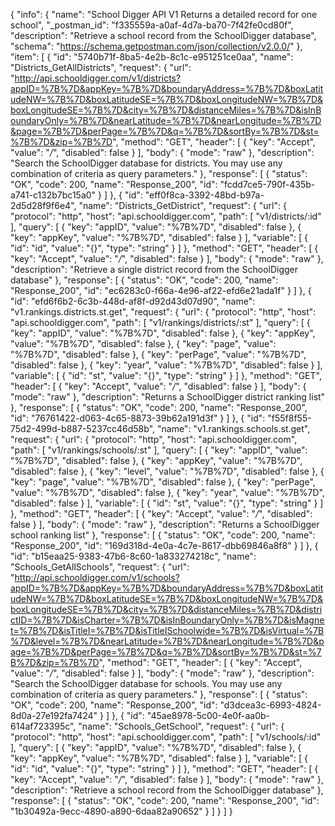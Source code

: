 {
  "info": {
    "name": "School Digger API V1 Returns a detailed record for one school",
    "_postman_id": "f335559a-a0af-4d7a-ba70-7f42fe0cd80f",
    "description": "Retrieve a school record from the SchoolDigger database",
    "schema": "https://schema.getpostman.com/json/collection/v2.0.0/"
  },
  "item": [
    {
      "id": "5740b71f-8ba5-4e2b-8c1c-e951251ce0aa",
      "name": "Districts_GetAllDistricts",
      "request": {
        "url": "http://api.schooldigger.com/v1/districts?appID=%7B%7D&appKey=%7B%7D&boundaryAddress=%7B%7D&boxLatitudeNW=%7B%7D&boxLatitudeSE=%7B%7D&boxLongitudeNW=%7B%7D&boxLongitudeSE=%7B%7D&city=%7B%7D&distanceMiles=%7B%7D&isInBoundaryOnly=%7B%7D&nearLatitude=%7B%7D&nearLongitude=%7B%7D&page=%7B%7D&perPage=%7B%7D&q=%7B%7D&sortBy=%7B%7D&st=%7B%7D&zip=%7B%7D",
        "method": "GET",
        "header": [
          {
            "key": "Accept",
            "value": "*/*",
            "disabled": false
          }
        ],
        "body": {
          "mode": "raw"
        },
        "description": "Search the SchoolDigger database for districts. You may use any combination of criteria as query parameters."
      },
      "response": [
        {
          "status": "OK",
          "code": 200,
          "name": "Response_200",
          "id": "fcdd7ce5-790f-435b-a741-c132b7bc15a0"
        }
      ]
    },
    {
      "id": "eff0f8ca-3392-48bd-b97a-2d5d28f9f6e4",
      "name": "Districts_GetDistrict",
      "request": {
        "url": {
          "protocol": "http",
          "host": "api.schooldigger.com",
          "path": [
            "v1/districts/:id"
          ],
          "query": [
            {
              "key": "appID",
              "value": "%7B%7D",
              "disabled": false
            },
            {
              "key": "appKey",
              "value": "%7B%7D",
              "disabled": false
            }
          ],
          "variable": [
            {
              "id": "id",
              "value": "{}",
              "type": "string"
            }
          ]
        },
        "method": "GET",
        "header": [
          {
            "key": "Accept",
            "value": "*/*",
            "disabled": false
          }
        ],
        "body": {
          "mode": "raw"
        },
        "description": "Retrieve a single district record from the SchoolDigger database"
      },
      "response": [
        {
          "status": "OK",
          "code": 200,
          "name": "Response_200",
          "id": "ec6283c0-f66a-4e96-af22-efd6e21ada1f"
        }
      ]
    },
    {
      "id": "efd6f6b2-6c3b-448d-af8f-d92d43d07d90",
      "name": "v1.rankings.districts.st.get",
      "request": {
        "url": {
          "protocol": "http",
          "host": "api.schooldigger.com",
          "path": [
            "v1/rankings/districts/:st"
          ],
          "query": [
            {
              "key": "appID",
              "value": "%7B%7D",
              "disabled": false
            },
            {
              "key": "appKey",
              "value": "%7B%7D",
              "disabled": false
            },
            {
              "key": "page",
              "value": "%7B%7D",
              "disabled": false
            },
            {
              "key": "perPage",
              "value": "%7B%7D",
              "disabled": false
            },
            {
              "key": "year",
              "value": "%7B%7D",
              "disabled": false
            }
          ],
          "variable": [
            {
              "id": "st",
              "value": "{}",
              "type": "string"
            }
          ]
        },
        "method": "GET",
        "header": [
          {
            "key": "Accept",
            "value": "*/*",
            "disabled": false
          }
        ],
        "body": {
          "mode": "raw"
        },
        "description": "Returns a SchoolDigger district ranking list"
      },
      "response": [
        {
          "status": "OK",
          "code": 200,
          "name": "Response_200",
          "id": "76761422-d063-4c65-8873-39b62a191d3f"
        }
      ]
    },
    {
      "id": "f55f8f55-75d2-499d-b887-5237cc46d58b",
      "name": "v1.rankings.schools.st.get",
      "request": {
        "url": {
          "protocol": "http",
          "host": "api.schooldigger.com",
          "path": [
            "v1/rankings/schools/:st"
          ],
          "query": [
            {
              "key": "appID",
              "value": "%7B%7D",
              "disabled": false
            },
            {
              "key": "appKey",
              "value": "%7B%7D",
              "disabled": false
            },
            {
              "key": "level",
              "value": "%7B%7D",
              "disabled": false
            },
            {
              "key": "page",
              "value": "%7B%7D",
              "disabled": false
            },
            {
              "key": "perPage",
              "value": "%7B%7D",
              "disabled": false
            },
            {
              "key": "year",
              "value": "%7B%7D",
              "disabled": false
            }
          ],
          "variable": [
            {
              "id": "st",
              "value": "{}",
              "type": "string"
            }
          ]
        },
        "method": "GET",
        "header": [
          {
            "key": "Accept",
            "value": "*/*",
            "disabled": false
          }
        ],
        "body": {
          "mode": "raw"
        },
        "description": "Returns a SchoolDigger school ranking list"
      },
      "response": [
        {
          "status": "OK",
          "code": 200,
          "name": "Response_200",
          "id": "169d318d-4e0a-4c7e-8617-dbb69846a8f8"
        }
      ]
    },
    {
      "id": "b15eaa25-9383-47b6-8c60-1a833274218c",
      "name": "Schools_GetAllSchools",
      "request": {
        "url": "http://api.schooldigger.com/v1/schools?appID=%7B%7D&appKey=%7B%7D&boundaryAddress=%7B%7D&boxLatitudeNW=%7B%7D&boxLatitudeSE=%7B%7D&boxLongitudeNW=%7B%7D&boxLongitudeSE=%7B%7D&city=%7B%7D&distanceMiles=%7B%7D&districtID=%7B%7D&isCharter=%7B%7D&isInBoundaryOnly=%7B%7D&isMagnet=%7B%7D&isTitleI=%7B%7D&isTitleISchoolwide=%7B%7D&isVirtual=%7B%7D&level=%7B%7D&nearLatitude=%7B%7D&nearLongitude=%7B%7D&page=%7B%7D&perPage=%7B%7D&q=%7B%7D&sortBy=%7B%7D&st=%7B%7D&zip=%7B%7D",
        "method": "GET",
        "header": [
          {
            "key": "Accept",
            "value": "*/*",
            "disabled": false
          }
        ],
        "body": {
          "mode": "raw"
        },
        "description": "Search the SchoolDigger database for schools. You may use any combination of criteria as query parameters."
      },
      "response": [
        {
          "status": "OK",
          "code": 200,
          "name": "Response_200",
          "id": "d3dcea3c-6993-4824-8d0a-27e192fa7424"
        }
      ]
    },
    {
      "id": "45ae8978-5c00-4e0f-aa0b-614af723395c",
      "name": "Schools_GetSchool",
      "request": {
        "url": {
          "protocol": "http",
          "host": "api.schooldigger.com",
          "path": [
            "v1/schools/:id"
          ],
          "query": [
            {
              "key": "appID",
              "value": "%7B%7D",
              "disabled": false
            },
            {
              "key": "appKey",
              "value": "%7B%7D",
              "disabled": false
            }
          ],
          "variable": [
            {
              "id": "id",
              "value": "{}",
              "type": "string"
            }
          ]
        },
        "method": "GET",
        "header": [
          {
            "key": "Accept",
            "value": "*/*",
            "disabled": false
          }
        ],
        "body": {
          "mode": "raw"
        },
        "description": "Retrieve a school record from the SchoolDigger database"
      },
      "response": [
        {
          "status": "OK",
          "code": 200,
          "name": "Response_200",
          "id": "1b30492a-9ecc-4890-a890-6daa82a90652"
        }
      ]
    }
  ]
}